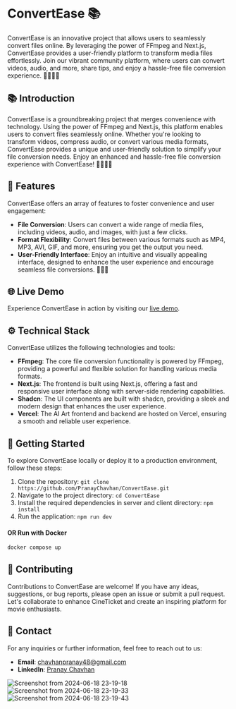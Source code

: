 # ConvertEase 📚

ConvertEase is an innovative project that allows users to seamlessly convert files online. By leveraging the power of FFmpeg and Next.js, ConvertEase provides a user-friendly platform to transform media files effortlessly. Join our vibrant community platform, where users can convert videos, audio, and more, share tips, and enjoy a hassle-free file conversion experience. 📂🔄📁✨


## 📚 Introduction

ConvertEase is a groundbreaking project that merges convenience with technology. Using the power of FFmpeg and Next.js, this platform enables users to convert files seamlessly online. Whether you're looking to transform videos, compress audio, or convert various media formats, ConvertEase provides a unique and user-friendly solution to simplify your file conversion needs. Enjoy an enhanced and hassle-free file conversion experience with ConvertEase! 📂🔄📁✨
## 🌟 Features

ConvertEase offers an array of features to foster convenience and user engagement:

- **File Conversion**: Users can convert a wide range of media files, including videos, audio, and images, with just a few clicks.
- **Format Flexibility**: Convert files between various formats such as MP4, MP3, AVI, GIF, and more, ensuring you get the output you need.
- **User-Friendly Interface**: Enjoy an intuitive and visually appealing interface, designed to enhance the user experience and encourage seamless file conversions. 📂🔄📁

## 🌐 Live Demo

Experience ConvertEase in action by visiting our [live demo](https://converter-ease-v2.vercel.app/).

## ⚙️ Technical Stack

ConvertEase utilizes the following technologies and tools:
- **FFmpeg**: The core file conversion functionality is powered by FFmpeg, providing a powerful and flexible solution for handling various media formats.
- **Next.js**: The frontend is built using Next.js, offering a fast and responsive user interface along with server-side rendering capabilities.
- **Shadcn**: The UI components are built with shadcn, providing a sleek and modern design that enhances the user experience.
- **Vercel**: The AI Art frontend and backend are hosted on Vercel, ensuring a smooth and reliable user experience.

## 🚀 Getting Started

To explore ConvertEase locally or deploy it to a production environment, follow these steps:

1. Clone the repository: `git clone https://github.com/PranayChavhan/ConvertEase.git`
2. Navigate to the project directory: `cd ConvertEase`
3. Install the required dependencies in server and client directory: `npm install`
4. Run the application:  `npm run dev`

#### OR Run with Docker
```sh
docker compose up
```

## 🤝 Contributing

Contributions to ConvertEase are welcome! If you have any ideas, suggestions, or bug reports, please open an issue or submit a pull request. Let's collaborate to enhance CineTicket and create an inspiring platform for movie enthusiasts.


## 📧 Contact

For any inquiries or further information, feel free to reach out to us:

- **Email**: chavhanpranay48@gmail.com
- **LinkedIn**: [Pranay Chavhan](https://www.linkedin.com/in/pranay-chavhan-38785a224/)


![Screenshot from 2024-06-18 23-19-18](https://github.com/PranayChavhan/ConvertEase/assets/85397500/e076c32b-a8a3-49e1-964d-031c249b87b1)
![Screenshot from 2024-06-18 23-19-33](https://github.com/PranayChavhan/ConvertEase/assets/85397500/a830e35e-da12-4866-8c48-e31a6bca076b)
![Screenshot from 2024-06-18 23-19-43](https://github.com/PranayChavhan/ConvertEase/assets/85397500/6f00e190-0f53-4f67-9ed8-b701462e488a)
